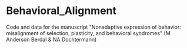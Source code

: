 # Behavioral_Alignment
Code and data for the manuscript "Nonadaptive expression of behavior: misalignment of selection, plasticity, and behavioral syndromes" (M Anderson Berdal & NA Dochtermann)
